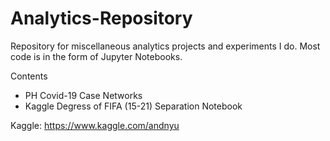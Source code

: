 # Analytics-Repository
Repository for miscellaneous analytics projects and experiments I do. Most code is in the form of Jupyter Notebooks.

Contents
* PH Covid-19 Case Networks
* Kaggle Degress of FIFA (15-21) Separation Notebook

Kaggle: https://www.kaggle.com/andnyu

